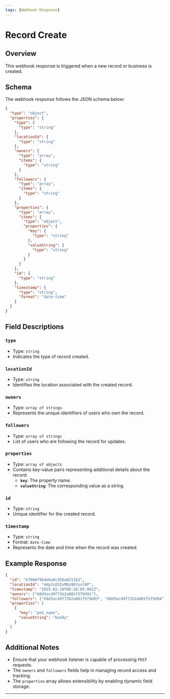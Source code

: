 ```yaml
---
tags: [Webhook Response]
---
```


# Record Create 

## Overview

This webhook response is triggered when a new record or business is created.

## Schema

The webhook response follows the JSON schema below:

```json json_schema
{
  "type": "object",
  "properties": {
    "type": {
      "type": "string"
    },
    "locationId": {
      "type": "string"
    },
    "owners": {
      "type": "array",
      "items": {
        "type": "string"
      }
    },
    "followers": {
      "type": "array",
      "items": {
        "type": "string"
      }
    },
    "properties": {
      "type": "array",
      "items": {
        "type": "object",
        "properties": {
          "key": {
            "type": "string"
          },
          "valueString": {
            "type": "string"
          }
        }
      }
    },
    "id": {
      "type": "string"
    },
    "timestamp": {
      "type": "string",
      "format": "date-time"
    }
  }
}
```

## Field Descriptions

### `type`
- Type: `string`
- Indicates the type of record created.

### `locationId`
- Type: `string`
- Identifies the location associated with the created record.

### `owners`
- Type: `array of strings`
- Represents the unique identifiers of users who own the record.

### `followers`
- Type: `array of strings`
- List of users who are following the record for updates.

### `properties`
- Type: `array of objects`
- Contains key-value pairs representing additional details about the record.
  - **`key`**: The property name.
  - **`valueString`**: The corresponding value as a string.

### `id`
- Type: `string`
- Unique identifier for the created record.

### `timestamp`
- Type: `string`
- Format: `date-time`
- Represents the date and time when the record was created.

## Example Response

```json
{
  "id": "679b8f9bde6a0c356a0311b3",
  "locationId": "eHy2cOSZxMQzQ6Yyvl8P",
  "timestamp": "2025-02-10T08:26:05.961Z",
  "owners": ["60d5ec49f72b2a001f5f9d91"],
  "followers": ["60d5ec49f72b2a001f5f9d93", "60d5ec49f72b2a001f5f9d94"],
  "properties": [
    {
      "key": "pet_name",
      "valueString": "buddy"
    }
  ]
}
```

## Additional Notes

- Ensure that your webhook listener is capable of processing `POST` requests.
- The `owners` and `followers` fields help in managing record access and tracking.
- The `properties` array allows extensibility by enabling dynamic field storage.

---
